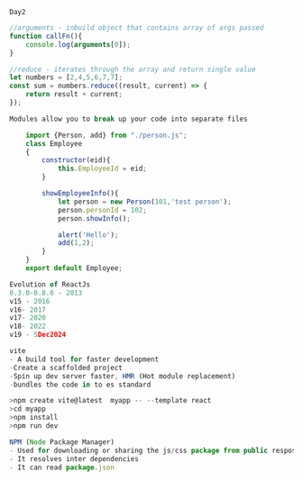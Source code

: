 ```Day2```
```javascript
//arguments - inbuild object that contains array of args passed
function callFn(){
    console.log(arguments[0]);
}

//reduce - iterates through the array and return single value
let numbers = [2,4,5,6,7,7];
const sum = numbers.reduce((result, current) => {
    return result + current;
});
```
```javascript
Modules allow you to break up your code into separate files

	import {Person, add} from "./person.js";
	class Employee
	{
		constructor(eid){
			this.EmployeeId = eid;
		}

		showEmployeeInfo(){
			let person = new Person(101,'test person');
			person.personId = 102;
			person.showInfo();

			alert('Hello');
			add(1,2);
		}
	}
	export default Employee;
```
```javascript
Evolution of ReactJs
0.3.0-0.8.0 - 2013
v15 - 2016
v16- 2017
v17- 2020
v18- 2022
v19 - 5Dec2024
```
```javascript
vite
- A build tool for faster development
-Create a scaffolded project
-Spin up dev server faster, HMR (Hot module replacement)
-bundles the code in to es standard

>npm create vite@latest  myapp -- --template react
>cd myapp
>npm install
>npm run dev

NPM (Node Package Manager)
- Used for downloading or sharing the js/css package from public respository
- It resolves inter dependencies 
- It can read package.json
```
